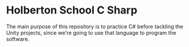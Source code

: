 # Holberton School C Sharp
The main purpose of this repository is to practice C# before tackling the Unity projects, since we're going to use that language to program the software.
